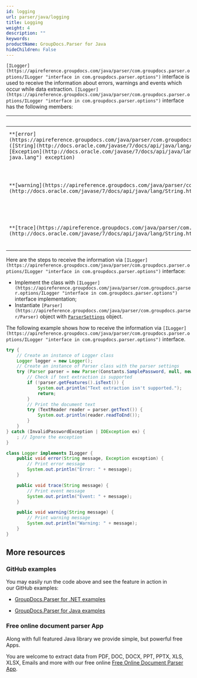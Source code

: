 ```yaml
---
id: logging
url: parser/java/logging
title: Logging
weight: 4
description: ""
keywords: 
productName: GroupDocs.Parser for Java
hideChildren: False
---
```

`[ILogger](https://apireference.groupdocs.com/java/parser/com.groupdocs.parser.options/ILogger "interface in com.groupdocs.parser.options")` interface is used to receive the information about errors, warnings and events which occur while data extraction. `[ILogger](https://apireference.groupdocs.com/java/parser/com.groupdocs.parser.options/ILogger "interface in com.groupdocs.parser.options")` interface has the following members:

| Member | Description |
| --- | --- |
| `**[error](https://apireference.groupdocs.com/java/parser/com.groupdocs.parser.options/ILogger#error(java.lang.String,%20java.lang.Exception))**([String](http://docs.oracle.com/javase/7/docs/api/java/lang/String.html?is-external=true "class or interface in java.lang") message, [Exception](http://docs.oracle.com/javase/7/docs/api/java/lang/Exception.html?is-external=true "class or interface in java.lang") exception)` | Logs an error that occurred during data extraction. |
| `**[warning](https://apireference.groupdocs.com/java/parser/com.groupdocs.parser.options/ILogger#warning(java.lang.String))**([String](http://docs.oracle.com/javase/7/docs/api/java/lang/String.html?is-external=true "class or interface in java.lang") message)` | Logs a warning that occurred during data extraction. |
| `**[trace](https://apireference.groupdocs.com/java/parser/com.groupdocs.parser.options/ILogger#trace(java.lang.String))**([String](http://docs.oracle.com/javase/7/docs/api/java/lang/String.html?is-external=true "class or interface in java.lang") message)` | Logs an event occurred during data extraction. |

Here are the steps to receive the information via `[ILogger](https://apireference.groupdocs.com/java/parser/com.groupdocs.parser.options/ILogger "interface in com.groupdocs.parser.options")` interface:

*   Implement the class with `[ILogger](https://apireference.groupdocs.com/java/parser/com.groupdocs.parser.options/ILogger "interface in com.groupdocs.parser.options")` interface implementation;
*   Instantiate `[Parser](https://apireference.groupdocs.com/java/parser/com.groupdocs.parser/Parser)` object with [`ParserSettings`](https://apireference.groupdocs.com/java/parser/com.groupdocs.parser.options/ParserSettings "class in com.groupdocs.parser.options") object.

The following example shows how to receive the information via `[ILogger](https://apireference.groupdocs.com/java/parser/com.groupdocs.parser.options/ILogger "interface in com.groupdocs.parser.options")` interface.

```java
try {
    // Create an instance of Logger class
    Logger logger = new Logger();
    // Create an instance of Parser class with the parser settings
    try (Parser parser = new Parser(Constants.SamplePassword, null, new ParserSettings(logger))) {
        // Check if text extraction is supported
        if (!parser.getFeatures().isText()) {
            System.out.println("Text extraction isn't supported.");
            return;
        }
        // Print the document text
        try (TextReader reader = parser.getText()) {
            System.out.println(reader.readToEnd());
        }
    }
} catch (InvalidPasswordException | IOException ex) {
    ; // Ignore the exception
}

class Logger implements ILogger {
    public void error(String message, Exception exception) {
        // Print error message
        System.out.println("Error: " + message);
    }

    public void trace(String message) {
        // Print event message
        System.out.println("Event: " + message);
    }

    public void warning(String message) {
        // Print warning message
        System.out.println("Warning: " + message);
    }
}
```

## More resources

### GitHub examples

You may easily run the code above and see the feature in action in our GitHub examples:

*   [GroupDocs.Parser for .NET examples](https://github.com/groupdocs-parser/GroupDocs.Parser-for-.NET)
    
*   [GroupDocs.Parser for Java examples](https://github.com/groupdocs-parser/GroupDocs.Parser-for-Java)
    

### Free online document parser App

Along with full featured Java library we provide simple, but powerful free Apps.

You are welcome to extract data from PDF, DOC, DOCX, PPT, PPTX, XLS, XLSX, Emails and more with our free online [Free Online Document Parser App](https://products.groupdocs.app/parser).
